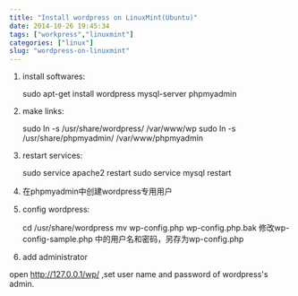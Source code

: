 ```yaml
---
title: "Install wordpress on LinuxMint(Ubuntu)"
date: 2014-10-26 19:45:34
tags: ["workpress","linuxmint"]
categories: ["linux"]
slug: "wordpress-on-linuxmint"
---
```


1.  install softwares:

    sudo apt-get install wordpress mysql-server phpmyadmin

2.  make links:

    sudo ln -s /usr/share/wordpress/ /var/www/wp
    sudo ln -s /usr/share/phpmyadmin/ /var/www/phpmyadmin

3.  restart services:

    sudo service apache2 restart
    sudo service mysql restart

4.  在phpmyadmin中创建wordpress专用用户
5.  config wordpress:

    cd /usr/share/wordpress
    mv wp-config.php wp-config.php.bak
    修改wp-config-sample.php 中的用户名和密码，另存为wp-config.php

6.  add administrator

open <http://127.0.0.1/wp/> ,set user name and password of wordpress's admin.
